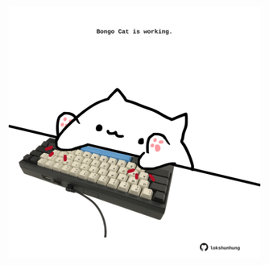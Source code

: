 <!-- built at 07/01/2025, 19:00:49 UTC -->
<p align="center">
  <img width="500" height="500" src="./ReadmeImage.svg">
</p>
